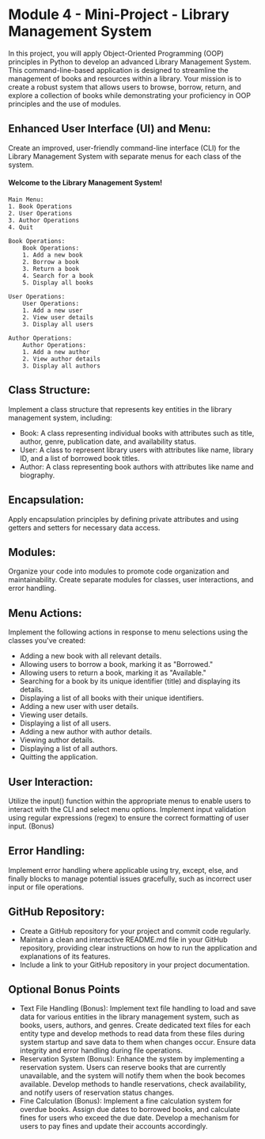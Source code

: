 # Module 4 - Mini-Project - Library Management System

In this project, you will apply Object-Oriented Programming (OOP) principles in Python to develop an advanced Library Management System. This command-line-based application is designed to streamline the management of books and resources within a library. Your mission is to create a robust system that allows users to browse, borrow, return, and explore a collection of books while demonstrating your proficiency in OOP principles and the use of modules.

## Enhanced User Interface (UI) and Menu:

Create an improved, user-friendly command-line interface (CLI) for the Library Management System with separate menus for each class of the system.

#### Welcome to the Library Management System!

    Main Menu:
    1. Book Operations
    2. User Operations
    3. Author Operations
    4. Quit

    Book Operations:
        Book Operations:
        1. Add a new book
        2. Borrow a book
        3. Return a book
        4. Search for a book
        5. Display all books

    User Operations:
        User Operations:
        1. Add a new user
        2. View user details
        3. Display all users

    Author Operations:
        Author Operations:
        1. Add a new author
        2. View author details
        3. Display all authors

## Class Structure: 

Implement a class structure that represents key entities in the library management system, including:

- Book: A class representing individual books with attributes such as title, author,  genre, publication date, and availability status.
- User: A class to represent library users with attributes like name, library ID, and a list of borrowed book titles.
- Author: A class representing book authors with attributes like name and biography.

## Encapsulation:

Apply encapsulation principles by defining private attributes and using getters and setters for necessary data access.

## Modules:

Organize your code into modules to promote code organization and maintainability. Create separate modules for classes, user interactions, and error handling.

## Menu Actions:

Implement the following actions in response to menu selections using the classes you've created:

- Adding a new book with all relevant details.
- Allowing users to borrow a book, marking it as "Borrowed."
- Allowing users to return a book, marking it as "Available."
- Searching for a book by its unique identifier (title) and displaying its details.
- Displaying a list of all books with their unique identifiers.
- Adding a new user with user details.
- Viewing user details.
- Displaying a list of all users.
- Adding a new author with author details.
- Viewing author details.
- Displaying a list of all authors.
- Quitting the application.

## User Interaction:

Utilize the input() function within the appropriate menus to enable users to interact with the CLI and select menu options.
Implement input validation using regular expressions (regex) to ensure the correct formatting of user input. (Bonus)

## Error Handling:

Implement error handling where applicable using try, except, else, and finally blocks to manage potential issues gracefully, such as incorrect user input or file operations.

## GitHub Repository:

- Create a GitHub repository for your project and commit code regularly.
- Maintain a clean and interactive README.md file in your GitHub repository, providing clear instructions on how to run the application and explanations of its features.
- Include a link to your GitHub repository in your project documentation.

## Optional Bonus Points

- Text File Handling (Bonus): Implement text file handling to load and save data for various entities in the library management system, such as books, users, authors, and genres. Create dedicated text files for each entity type and develop methods to read data from these files during system startup and save data to them when changes occur. Ensure data integrity and error handling during file operations.
- Reservation System (Bonus): Enhance the system by implementing a reservation system. Users can reserve books that are currently unavailable, and the system will notify them when the book becomes available. Develop methods to handle reservations, check availability, and notify users of reservation status changes.
- Fine Calculation (Bonus): Implement a fine calculation system for overdue books. Assign due dates to borrowed books, and calculate fines for users who exceed the due date. Develop a mechanism for users to pay fines and update their accounts accordingly.